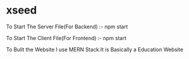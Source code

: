 # xseed

To Start The Server File(For Backend) :- 
npm start

To Start The Client File(For Frontend) :- 
npm start

To Bulit the Website I use MERN Stack.It is Basically a Education Website
